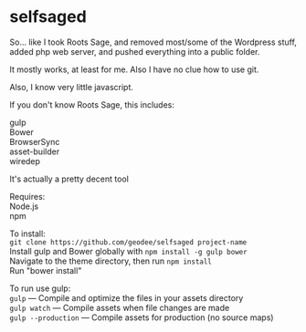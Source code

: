 # selfsaged

<p>So... like I took Roots Sage, and removed most/some of the Wordpress stuff, added php web server, and pushed everything into a public folder.</p>

<p>It mostly works, at least for me. Also I have no clue how to use git.</p>

<p>Also, I know very little javascript.</p>

<p>If you don't know Roots Sage, this includes:</p>

<p>gulp<br />
Bower<br />
BrowserSync<br />
asset-builder<br />
wiredep</p>

<p>It's actually a pretty decent tool</p>

<p>Requires:<br />
Node.js<br />
npm</p>

To install:<br />
`git clone https://github.com/geodee/selfsaged project-name`<br />
Install gulp and Bower globally with `npm install -g gulp bower`<br />
Navigate to the theme directory, then run `npm install`<br />
Run "bower install"

To run use gulp:<br />
`gulp` — Compile and optimize the files in your assets directory<br />
`gulp watch` — Compile assets when file changes are made<br />
`gulp --production` — Compile assets for production (no source maps)
